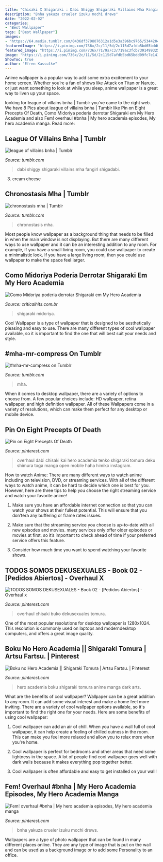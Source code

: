 ```yaml
---
title: "Chisaki X Shigaraki : Dabi Shiggy Shigaraki Villains Mha Fangirl Shigadabi"
description: "Bnha yakuza crueler izuku mochi drews"
date: "2022-02-02"
categories:
- "Best Wallpaper"
tags: ["Best Wallpaper"]
images:
- "https://64.media.tumblr.com/0436df3798076312a1d5e3a396bc9765/5344204edcecd723-23/s400x600/bfc96798111ea5deaf6796920cda064cc6d5d405.jpg"
featuredImage: "https://i.pinimg.com/736x/2c/11/5d/2c115d7afdb5bd65bdd09fc7e141bd46.jpg"
featured_image: "https://i.pinimg.com/736x/71/9a/c3/719ac3fcb7391499325008d0cf054bf1.jpg"
image: "https://i.pinimg.com/736x/2c/11/5d/2c115d7afdb5bd65bdd09fc7e141bd46.jpg"
ShowToc: true
author: "Efren Kassulke"
---
```



Anime wallpaper is a popular way to add some extra excitement to your home screen. Whether you’re a fan of shows like Attack on Titan or Naruto, or just want something to look at while you sleep, anime wallpaper is a great way to liven up your space.

	

		
looking for league of villains bnha | Tumblr you've came to the right web. We have 8 Pics about league of villains bnha | Tumblr like Pin on Eight Precepts Of Death, Como Midoriya poderia derrotar Shigaraki em My Hero Academia and also Fem! overhaul #bnha | My hero academia episodes, My hero academia manga. Read more:
		
    
## League Of Villains Bnha | Tumblr

<img loading=lazy src="https://66.media.tumblr.com/3b9a1feb0e6f26950b9ef3296e42989b/03655e6faeeab890-41/s1280x1920/aa541aa461d2dfc2d3b38e0e2f64f48f2dd09d65.jpg" onerror="this.onerror=null;this.src='https://tse1.mm.bing.net/th?id=OIP.v2rwiHXkz0DXDqxoMZJobQHaGK&amp;pid=15.1';" alt="league of villains bnha | Tumblr">

_Source: tumblr.com_

>dabi shiggy shigaraki villains mha fangirl shigadabi. 

	

3. cream cheese 

    
## Chronostasis Mha | Tumblr

<img loading=lazy src="https://64.media.tumblr.com/0436df3798076312a1d5e3a396bc9765/5344204edcecd723-23/s400x600/bfc96798111ea5deaf6796920cda064cc6d5d405.jpg" onerror="this.onerror=null;this.src='https://tse3.mm.bing.net/th?id=OIP.6IIUqyrtbsdDiwQ_vFLJHAAAAA&amp;pid=15.1';" alt="chronostasis mha | Tumblr">

_Source: tumblr.com_

>chronostasis mha. 

	

Most people know wallpaper as a background thing that needs to be filled in when the main window is not displaying. But there are many different ways to use wallpaper and it can be an interesting addition to any room. For example, if you have a small living room, you could use wallpaper to create a minimalistic look. If you have a large living room, then you could use wallpaper to make the space feel larger.

    
## Como Midoriya Poderia Derrotar Shigaraki Em My Hero Academia

<img loading=lazy src="https://criticalhits.com.br/wp-content/uploads/2020/05/midoriya-shigaraki.jpg" onerror="this.onerror=null;this.src='https://tse3.mm.bing.net/th?id=OIP.i_oTllg5E_Wt8EPnnB95kAHaEP&amp;pid=15.1';" alt="Como Midoriya poderia derrotar Shigaraki em My Hero Academia">

_Source: criticalhits.com.br_

>shigaraki midoriya. 

	

Cool Wallpaper is a type of wallpaper that is designed to be aesthetically pleasing and easy to use. There are many different types of cool wallpaper available, so it is important to find the one that will best suit your needs and style.

    
## #mha-mr-compress On Tumblr

<img loading=lazy src="https://64.media.tumblr.com/c3750dd731311eccf8f2ab1cb09bf2d4/e41ce67c63be1c38-5f/s1280x1920/ee754a9923cbc238061b4fd33555b254da4afe95.png" onerror="this.onerror=null;this.src='https://tse1.mm.bing.net/th?id=OIP.sttRLyeyWJfkho7HjgIPDAHaFP&amp;pid=15.1';" alt="#mha-mr-compress on Tumblr">

_Source: tumblr.com_

>mha. 

	

When it comes to desktop wallpaper, there are a variety of options to choose from. A few popular choices include: HD wallpaper, retina wallpaper, and high definition wallpaper. All of these Wallpapers come in a variety of resolutions, which can make them perfect for any desktop or mobile device. 

    
## Pin On Eight Precepts Of Death

<img loading=lazy src="https://i.pinimg.com/736x/c3/2c/1d/c32c1ddb23d07c559288cf831a190d44.jpg" onerror="this.onerror=null;this.src='https://tse3.mm.bing.net/th?id=OIP.bBqjlhEjsqXQUTRtWxGcsAHaFG&amp;pid=15.1';" alt="Pin on Eight Precepts Of Death">

_Source: pinterest.com_

>overhaul dabi chisaki kai hero academia tenko shigaraki tomura deku shimura toga manga open mobile haha himiko instagram. 

	

How to watch Anime: There are many different ways to watch anime including on television, DVD, or streaming services.
With all of the different ways to watch anime, it can be hard to decide which one is best for you. However, here are three tips to help you choose the right streaming service and watch your favorite anime!
1. Make sure you have an affordable internet connection so that you can watch your shows at their fullest potential. This will ensure that you don’tera any buffering or frame rates issues.

2. Make sure that the streaming service you choose is up-to-date with all new episodes and movies. many services only offer older episodes or movies at first, so it’s important to check ahead of time if your preferred service offers this feature.

3. Consider how much time you want to spend watching your favorite shows.

    
## TODOS SOMOS DEKUSEXUALES - Book 02 - [Pedidos Abiertos] - Overhaul X

<img loading=lazy src="https://i.pinimg.com/736x/71/9a/c3/719ac3fcb7391499325008d0cf054bf1.jpg" onerror="this.onerror=null;this.src='https://tse3.mm.bing.net/th?id=OIP.IzUFS0XhJNAJpgY2nstxMAHaMQ&amp;pid=15.1';" alt="TODOS SOMOS DEKUSEXUALES - Book 02 - [Pedidos Abiertos] - Overhaul x">

_Source: pinterest.com_

>overhaul chisaki buko dekusexuales tomura. 

	

One of the most popular resolutions for desktop wallpaper is 1280x1024. This resolution is commonly used on laptops and moderndesktop computers, and offers a great image quality.

    
## Boku No Hero Academia || Shigaraki Tomura | Artsu Fartsu. | Pinterest

<img loading=lazy src="https://s-media-cache-ak0.pinimg.com/originals/61/39/73/613973e3f64ffd005e9f2c10155922d5.png" onerror="this.onerror=null;this.src='https://tse4.mm.bing.net/th?id=OIP.Ald0iw3pD8qLzbY_BJK33wHaLk&amp;pid=15.1';" alt="Boku no Hero Academia || Shigaraki Tomura | Artsu Fartsu. | Pinterest">

_Source: pinterest.com_

>hero academia boku shigaraki tomura anime manga dark arts. 

	

What are the benefits of cool wallpaper?
Wallpaper can be a great addition to any room. It can add some visual interest and make a home feel more inviting. There are a variety of cool wallpaper options available, so it's important to find the right one for your needs. Here are some benefits of using cool wallpaper: 
1. Cool wallpaper can add an air of chill. When you have a wall full of cool wallpaper, it can help create a feeling of chilled outness in the room. This can make you feel more relaxed and allow you to relax more when you're home. 

2. Cool wallpaper is perfect for bedrooms and other areas that need some lightness in the space. A lot of people find cool wallpaper goes well with dark walls because it makes everything pop together better. 

3. Cool wallpaper is often affordable and easy to get installed on your wall!

    
## Fem! Overhaul #bnha | My Hero Academia Episodes, My Hero Academia Manga

<img loading=lazy src="https://i.pinimg.com/736x/2c/11/5d/2c115d7afdb5bd65bdd09fc7e141bd46.jpg" onerror="this.onerror=null;this.src='https://tse2.mm.bing.net/th?id=OIP.qSFCTVR-Yw108mpLUhImsAAAAA&amp;pid=15.1';" alt="Fem! overhaul #bnha | My hero academia episodes, My hero academia manga">

_Source: pinterest.com_

>bnha yakuza crueler izuku mochi drews. 

	



Wallpapers are a type of photo wallpaper that can be found in many different places online. They are any type of image that is put on the wall and can be used as a background image or to add some Personality to an office.

